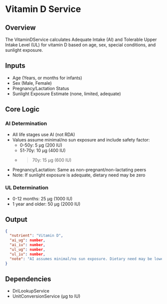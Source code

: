 # Vitamin D Service

## Overview
The VitaminDService calculates Adequate Intake (AI) and Tolerable Upper Intake Level (UL) for vitamin D based on age, sex, special conditions, and sunlight exposure.

## Inputs
- Age (Years, or months for infants)
- Sex (Male, Female)
- Pregnancy/Lactation Status
- Sunlight Exposure Estimate (none, limited, adequate)

## Core Logic
### AI Determination
- All life stages use AI (not RDA)
- Values assume minimal/no sun exposure and include safety factor:
  - 0-50y: 5 µg (200 IU)
  - 51-70y: 10 µg (400 IU)
  - >70y: 15 µg (600 IU)
- Pregnancy/Lactation: Same as non-pregnant/non-lactating peers
- Note: If sunlight exposure is adequate, dietary need may be zero

### UL Determination
- 0-12 months: 25 µg (1000 IU)
- 1 year and older: 50 µg (2000 IU)

## Output
```json
{
  "nutrient": "Vitamin D",
  "ai_ug": number,
  "ai_iu": number,
  "ul_ug": number,
  "ul_iu": number,
  "note": "AI assumes minimal/no sun exposure. Dietary need may be lower with adequate sun exposure."
}
```

## Dependencies
- DriLookupService
- UnitConversionService (µg to IU) 